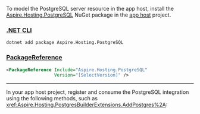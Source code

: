 To model the PostgreSQL server resource in the app host, install the [Aspire.Hosting.PostgreSQL](https://www.nuget.org/packages/Aspire.Hosting.PostgreSQL) NuGet package in the [app host](xref:aspire/app-host) project.

### [.NET CLI](#tab/dotnet-cli)

```dotnetcli
dotnet add package Aspire.Hosting.PostgreSQL
```

### [PackageReference](#tab/package-reference)

```xml
<PackageReference Include="Aspire.Hosting.PostgreSQL"
                  Version="[SelectVersion]" />
```

---

In your app host project, register and consume the PostgreSQL integration using the following methods, such as <xref:Aspire.Hosting.PostgresBuilderExtensions.AddPostgres%2A>:

